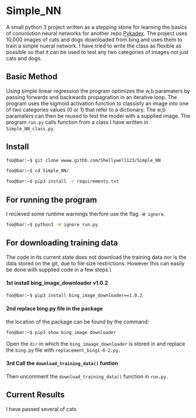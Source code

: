 # Simple_NN
A small python 3 project written as a stepping stone for learning the basics of convolution neural networks for another repo [Pykadex](www.github.com/sudini1412/Pykadex). The project uses 10,000 images of cats and dogs downloaded from bing and uses them to train a simple nueral network. I have tried to write the class as flexible as possible so that it can be used to test any two categories of images not just cats and dogs.

## Basic Method
Using simple linear regression the program optimizes the w,b paramaters by passing forwards and backwards propagration in an iterative loop. 
The program uses the sigmoid activation function to classisfy an image into one of two categories values (0 or 1) that refer to a dictionary. The w,b paramaters can then be reused to test the model with a supplied image. The program `run.py` calls function from a class I have written in `Simple_NN_class.py`.

## Install
```bash
foo@bar:~$ git clone wwww.githb.com/Shellywell123/Simple_NN
```
```bash
foo@bar:~$ cd Simple_NN/
```
```bash
foo@bar:~$ pip3 install -r requirements.txt
```

## For running the program
I recieved some runtime warnings therfore use the flag `-W ignore`.
```bash
foo@bar:~$ python3 -W ignore run.py
```
## For downloading training data
The code in its current state does not download the training data nor is the data stored on the git, due to file size restrictions. However this can easily be done with supplied code in a few steps.\\

#### 1st install bing_image_downloader v1.0.2
```bash
foo@bar:~$ pip3 install bing_image_downloader==1.0.2
```
#### 2nd replace bing.py file in the package
the location of the package can be found by the command:
```bash
foo@bar:~$ pip3 show bing_image downloader
```
Open the `dir` in which the `bing_imaage_downloader` is stored in and replace the `bing.py` file with `replacement_bing1-0-2.py.` 

#### 3rd Call the `download_training_data()` funtion
Then uncomment the `download_training_data()` function in `run.py.`

## Current Results
I have passed several of cats
